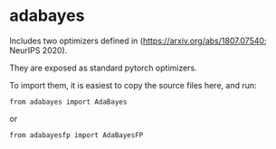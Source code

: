 # adabayes

Includes two optimizers defined in (https://arxiv.org/abs/1807.07540; NeurIPS 2020).

They are exposed as standard pytorch optimizers.

To import them, it is easiest to copy the source files here, and run:

```
from adabayes import AdaBayes
```
or
```
from adabayesfp import AdaBayesFP
```
